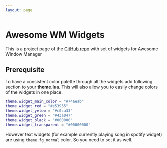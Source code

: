 ```yaml
---
layout: page
---
```


# Awesome WM Widgets

This is a project page of the [GitHub repo](https://github.com/streetturtle/awesome-wm-widgets) with set of widgets for Awesome Window Manager

## Prerequisite

To have a consistent color palette through all the widgets add following section to your **theme.lua**. This will also allow you to easily change colors of the widgets in one place.

```lua
theme.widget_main_color = "#74aeab"
theme.widget_red = "#e53935"
theme.widget_yelow = "#c0ca33"
theme.widget_green = "#43a047"
theme.widget_black = "#000000"
theme.widget_transparent = "#00000000"
```

However text widgets (for example currently playing song in spotify widget) are using `theme.fg_normal` color. So you need to set it as well.
